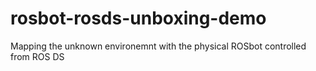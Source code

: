 # rosbot-rosds-unboxing-demo
Mapping the unknown environemnt with the physical ROSbot controlled from ROS DS
